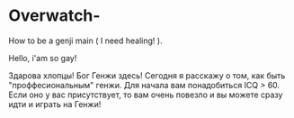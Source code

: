 # Overwatch-
How to be a genji main ( I need healing! ).

Hello, i'am so gay! 

Здарова хлопцы! Бог Генжи здесь! Сегодня я расскажу о том, как быть "проффесиональным" генжи. 
Для начала вам понадобиться ICQ > 60. Если оно у вас присутствует, то вам очень повезло и вы можете сразу идти и играть на Генжи!
